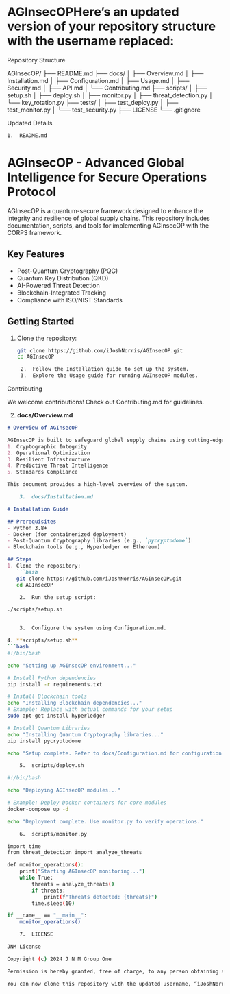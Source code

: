 # AGInsecOPHere’s an updated version of your repository structure with the username replaced:

Repository Structure

AGInsecOP/
├── README.md
├── docs/
│   ├── Overview.md
│   ├── Installation.md
│   ├── Configuration.md
│   ├── Usage.md
│   ├── Security.md
│   ├── API.md
│   └── Contributing.md
├── scripts/
│   ├── setup.sh
│   ├── deploy.sh
│   ├── monitor.py
│   ├── threat_detection.py
│   └── key_rotation.py
├── tests/
│   ├── test_deploy.py
│   ├── test_monitor.py
│   └── test_security.py
├── LICENSE
└── .gitignore

Updated Details

	1.	README.md

# AGInsecOP - Advanced Global Intelligence for Secure Operations Protocol

AGInsecOP is a quantum-secure framework designed to enhance the integrity and resilience of global supply chains. This repository includes documentation, scripts, and tools for implementing AGInsecOP with the CORPS framework.

## Key Features
- Post-Quantum Cryptography (PQC)
- Quantum Key Distribution (QKD)
- AI-Powered Threat Detection
- Blockchain-Integrated Tracking
- Compliance with ISO/NIST Standards

## Getting Started
1. Clone the repository:
   ```bash
   git clone https://github.com/iJoshNorris/AGInsecOP.git
   cd AGInsecOP

	2.	Follow the Installation guide to set up the system.
	3.	Explore the Usage guide for running AGInsecOP modules.

Contributing

We welcome contributions! Check out Contributing.md for guidelines.

2. **docs/Overview.md**
```markdown
# Overview of AGInsecOP

AGInsecOP is built to safeguard global supply chains using cutting-edge quantum technologies. Its modular structure, CORPS (Core Operational Resilience & Protocol Security), includes:
1. Cryptographic Integrity
2. Operational Optimization
3. Resilient Infrastructure
4. Predictive Threat Intelligence
5. Standards Compliance

This document provides a high-level overview of the system.

	3.	docs/Installation.md

# Installation Guide

## Prerequisites
- Python 3.8+
- Docker (for containerized deployment)
- Post-Quantum Cryptography libraries (e.g., `pycryptodome`)
- Blockchain tools (e.g., Hyperledger or Ethereum)

## Steps
1. Clone the repository:
   ```bash
   git clone https://github.com/iJoshNorris/AGInsecOP.git
   cd AGInsecOP

	2.	Run the setup script:

./scripts/setup.sh


	3.	Configure the system using Configuration.md.

4. **scripts/setup.sh**
```bash
#!/bin/bash

echo "Setting up AGInsecOP environment..."

# Install Python dependencies
pip install -r requirements.txt

# Install Blockchain tools
echo "Installing Blockchain dependencies..."
# Example: Replace with actual commands for your setup
sudo apt-get install hyperledger

# Install Quantum Libraries
echo "Installing Quantum Cryptography libraries..."
pip install pycryptodome

echo "Setup complete. Refer to docs/Configuration.md for configuration details."

	5.	scripts/deploy.sh

#!/bin/bash

echo "Deploying AGInsecOP modules..."

# Example: Deploy Docker containers for core modules
docker-compose up -d

echo "Deployment complete. Use monitor.py to verify operations."

	6.	scripts/monitor.py

import time
from threat_detection import analyze_threats

def monitor_operations():
    print("Starting AGInsecOP monitoring...")
    while True:
        threats = analyze_threats()
        if threats:
            print(f"Threats detected: {threats}")
        time.sleep(10)

if __name__ == "__main__":
    monitor_operations()

	7.	LICENSE

JNM License 

Copyright (c) 2024 J N M Group One

Permission is hereby granted, free of charge, to any person obtaining a copy of this software...

You can now clone this repository with the updated username, “iJoshNorris”. Let me know if you need further customization!
